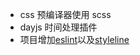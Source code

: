- css 预编译器使用 scss
- dayjs 时间处理插件
- 项目增加[eslint](https://eslint.vuejs.org/rules/)以及[styleline](https://stylelint.io/user-guide/get-started)